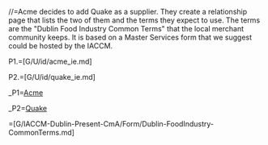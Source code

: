 //=Acme decides to add Quake as a supplier.  They create a relationship page that lists the two of them and the terms they expect to use. The terms are the "Dublin Food Industry Common Terms" that the local merchant community keeps.  It is based on a Master Services form that we suggest could be hosted by the IACCM.

P1.=[G/U/id/acme_ie.md]

P2.=[G/U/id/quake_ie.md]

_P1=<a href="#MSA.Annex.Def.Company.Sec" class="definedterm">Acme</a>

_P2=<a href="#MSA.Annex.Def.Supplier.Sec" class="definedterm">Quake</a>

=[G/IACCM-Dublin-Present-CmA/Form/Dublin-FoodIndustry-CommonTerms.md]